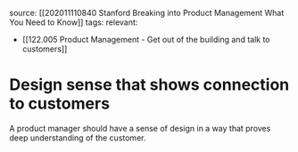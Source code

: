 source: [[202011110840 Stanford Breaking into Product Management What You Need to Know]]
tags: 
relevant: 
- [[122.005 Product Management - Get out of the building and talk to customers]]

# Design sense that shows connection to customers

A product manager should have a sense of design in a way that proves deep understanding of the customer.